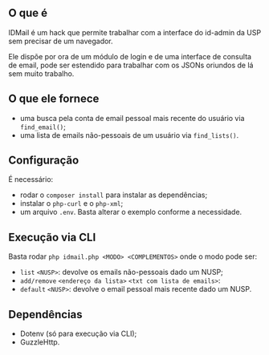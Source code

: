 ## O que é
IDMail é um hack que permite trabalhar com a interface do id-admin da USP sem precisar de um navegador.

Ele dispõe por ora de um módulo de login e de uma interface de consulta de email, pode ser estendido para trabalhar com os JSONs oriundos de lá sem muito trabalho.

## O que ele fornece
  * uma busca pela conta de email pessoal mais recente do usuário via `find_email()`;
  * uma lista de emails não-pessoais de um usuário via `find_lists()`.

## Configuração
É necessário:
  * rodar o `composer install` para instalar as dependências;
  * instalar o `php-curl` e o `php-xml`;
  * um arquivo `.env`. Basta alterar o exemplo conforme a necessidade.

## Execução via CLI
Basta rodar `php idmail.php <MODO> <COMPLEMENTOS>` onde o modo pode ser:
  * `list` `<NUSP>`: devolve os emails não-pessoais dado um NUSP;
  * `add/remove` `<endereço da lista>` `<txt com lista de emails>`: 
  * `default` `<NUSP>`: devolve o email pessoal mais recente dado um NUSP.

## Dependências
  * Dotenv (só para execução via CLI);
  * GuzzleHttp.
